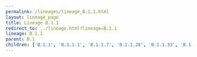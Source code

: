 ```yaml
---
permalink: /lineages/lineage_B.1.1.html
layout: lineage_page
title: Lineage B.1.1
redirect_to: ../lineage.html?lineage=B.1.1
lineage: B.1.1
parent: B.1
children: ['B.1.1', 'B.1.1.1', 'B.1.1.7', 'B.1.1.28', 'B.1.1.33', 'B.1.1.529', 'BA.1', 'BA.1.1', 'BA.1.1.16', 'BA.1.15', 'BA.1.17', 'BA.1.17.2', 'BA.2', 'BA.2.9', 'BA.2.10', 'BA.2.10.1', 'BA.2.36', 'BA.2.40.1', 'BA.2.56', 'BA.2.75', 'BA.2.75.2', 'BA.2.86', 'BA.4', 'BA.4.6', 'BA.5', 'BA.5.1', 'BA.5.1.6', 'BA.5.1.23', 'BA.5.1.38', 'BA.5.2', 'BA.5.2.1', 'BA.5.2.2', 'BA.5.2.6', 'BA.5.2.16', 'BA.5.2.24', 'BA.5.2.35', 'BA.5.2.47', 'BA.5.2.57', 'BA.5.2.58', 'BA.5.3.1', 'P.1']
---
```

